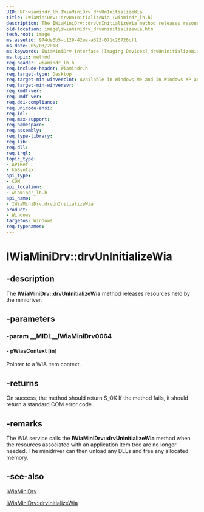 ```yaml
---
UID: NF:wiamindr_lh.IWiaMiniDrv.drvUnInitializeWia
title: IWiaMiniDrv::drvUnInitializeWia (wiamindr_lh.h)
description: The IWiaMiniDrv::drvUnInitializeWia method releases resources held by the minidriver.
old-location: image\iwiaminidrv_drvuninitializewia.htm
tech.root: image
ms.assetid: 974de3b5-c129-42ee-a522-071c26726cf1
ms.date: 05/03/2018
ms.keywords: IWiaMiniDrv interface [Imaging Devices],drvUnInitializeWia method, IWiaMiniDrv.drvUnInitializeWia, IWiaMiniDrv::drvUnInitializeWia, MiniDrv_2a06b98b-7b47-46d8-b158-8e6ff6bac6b9.xml, drvUnInitializeWia, drvUnInitializeWia method [Imaging Devices], drvUnInitializeWia method [Imaging Devices],IWiaMiniDrv interface, image.iwiaminidrv_drvuninitializewia, wiamindr_lh/IWiaMiniDrv::drvUnInitializeWia
ms.topic: method
req.header: wiamindr_lh.h
req.include-header: Wiamindr.h
req.target-type: Desktop
req.target-min-winverclnt: Available in Windows Me and in Windows XP and later.
req.target-min-winversvr: 
req.kmdf-ver: 
req.umdf-ver: 
req.ddi-compliance: 
req.unicode-ansi: 
req.idl: 
req.max-support: 
req.namespace: 
req.assembly: 
req.type-library: 
req.lib: 
req.dll: 
req.irql: 
topic_type:
- APIRef
- kbSyntax
api_type:
- COM
api_location:
- wiamindr_lh.h
api_name:
- IWiaMiniDrv.drvUnInitializeWia
product:
- Windows
targetos: Windows
req.typenames: 
---
```


# IWiaMiniDrv::drvUnInitializeWia


## -description


The <b>IWiaMiniDrv::drvUnInitializeWia</b> method releases resources held by the minidriver.


## -parameters




### -param __MIDL__IWiaMiniDrv0064






#### - pWiasContext [in]

Pointer to a WIA item context.


## -returns



On success, the method should return S_OK If the method fails, it should return a standard COM error code.




## -remarks



The WIA service calls the <b>IWiaMiniDrv::drvUnInitializeWia</b> method when the resources associated with an application item tree are no longer needed. The minidriver can then unload any DLLs and free any allocated memory.




## -see-also




<a href="https://msdn.microsoft.com/15068d10-5e24-427c-9684-24ce67b75ada">IWiaMiniDrv</a>



<a href="https://msdn.microsoft.com/library/windows/hardware/ff544986">IWiaMiniDrv::drvInitializeWia</a>
 

 

